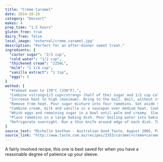 ```yaml
---
title: "Crème Caramel"
date: 2014-10-26
category: "Dessert"
makes: 4
prep_time: "1.5 hours"
gluten_free: true
dairy_free: false
local_image: "external/creme_caramel.jpg"
description: "Perfect for an after-dinner sweet treat."
ingredients: {
  "caster sugar": "2/3 cup",
  "cold water": "1/2 cup",
  "thickened cream": "225mL",
  "milk": "1 1/4 cup",
  "vanilla extract": "1 tsp",
  "eggs": 5
}
method: [
  "Preheat oven to 170°C (330°F).",
  "Combine <strong>1/3 cup</strong> (half of the) sugar and 1/2 cup cold water in a saucepan over low heat. Cook, stirring, for 5 minutes or until sugar has dissolved.",
  "Increase heat to high (maximum). Bring to the boil. Boil, without stirring, for 5 to 7 minutes or until golden (if using thick based saucepan, remove from heat as soon as mixture starts going brown).",
  "Remove from heat. Pour sugar mixture into four ramekins. Set aside to set.",
  "Combine cream, milk and vanilla in a saucepan over medium heat. Cook, stirring, for 6 to 8 minutes or until small bubbles form at edge of pan. Remove from heat.",
  "Whisk eggs and remaining sugar in a bowl until pale and creamy. Slowly add cream mixture, whisking constantly. Strain mixture into a jug. Divide between ramekins.",
  "Place ramekins in a large baking dish. Pour boiling water into baking dish until halfway up the sides of ramekins. Bake for 45 minutes or until just set. Remove baking dish from oven. Remove ramekins from water. Set aside to cool.",
  "Refrigerate overnight. Run a thin knife around edge of each dish. Turn out onto plates to serve."
]
source_text: "Michelle Southan - Australian Good Taste, August 2005, Page 80"
source_link: "http://www.taste.com.au/recipes/2353/caramel+creme+caramel"
---
```

A fairly involved recipe, this one is best saved for when you have a reasonable
degree of patience up your sleeve.
